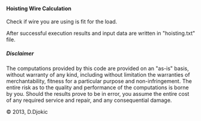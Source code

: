 <h4> Hoisting Wire Calculation </h4>

Check if wire you are using is fit for the load.</p>
After successful execution results and input data are written in "hoisting.txt" file.</p>

<h5> Disclaimer</h5>
The computations provided by this code are provided on an "as-is" basis, without warranty of any kind, including without limitation the warranties of merchantability, fitness for a particular purpose and non-infringement. The entire risk as to the quality and performance of the computations is borne by you. Should the results prove to be in error, you assume the entire cost of any required service and repair, and any consequential damage. </p>

© 2013, D.Djokic